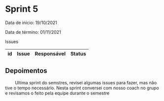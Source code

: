 # Sprint 5

Data de início: 19/10/2021

Data de término: 01/11/2021

Issues

| id                                                                      | Issue                                                | Responsável  | Status                                                                |
| ----------------------------------------------------------------------- | ---------------------------------------------------- | ------------ | --------------------------------------------------------------------- |


## Depoimentos



&emsp;&emsp; Ultima sprint do semstres, revisei algumas issues para fazer, mas não tive o tempo necessário. Nesta sprint conversei com nosso coach no grupo e revisamos o feito pela equipe durante o semestre
